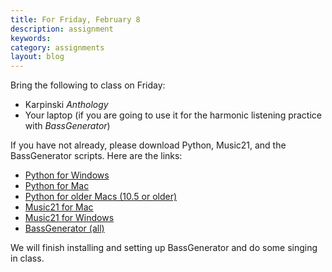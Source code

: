```yaml
---
title: For Friday, February 8
description: assignment
keywords: 
category: assignments
layout: blog
---
```


Bring the following to class on Friday:

- Karpinski *Anthology*
- Your laptop (if you are going to use it for the harmonic listening practice with *BassGenerator*)

If you have not already, please download Python, Music21, and the BassGenerator scripts. Here are the links:

- [Python for Windows][PYwin]
- [Python for Mac][PYmac]
- [Python for older Macs (10.5 or older)][PYoldmac]
- [Music21 for Mac][m21mac]
- [Music21 for Windows][m21windows]
- [BassGenerator (all)][bg]

We will finish installing and setting up BassGenerator and do some singing in class.

[LC]: http://www.learningcatalytics.com
[PYwin]: http://python.org/ftp/python/2.7.3/python-2.7.3.msi
[PYmac]: http://python.org/ftp/python/2.7.3/python-2.7.3-macosx10.6.dmg
[PYoldmac]: http://python.org/ftp/python/2.7.3/python-2.7.3-macosx10.3.dmg
[m21mac]: http://code.google.com/p/music21/downloads/detail?name=music21-1.4.0.tar.gz&can=2&q=
[m21windows]: http://code.google.com/p/music21/downloads/detail?name=music21-1.4.0.win32.exe&can=2&q=
[bg]: /musi199/img/BassGenerator.zip